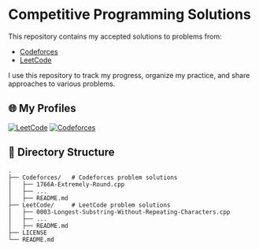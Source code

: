 # Competitive Programming Solutions

This repository contains my accepted solutions to problems from:

- [Codeforces](https://codeforces.com/)
- [LeetCode](https://leetcode.com/)

I use this repository to track my progress, organize my practice, and share approaches to various problems.
## 🌐 My Profiles

[![LeetCode](https://img.shields.io/badge/LeetCode-mukund58-orange)](https://leetcode.com/u/mukund58/)
[![Codeforces](https://img.shields.io/badge/Codeforces-mukund57-blue)](https://codeforces.com/profile/mukund57)


## 📂 Directory Structure
```
.
├── Codeforces/   # Codeforces problem solutions
│   ├── 1766A-Extremely-Round.cpp
│   ├── ...
│   ├── README.md
├── LeetCode/     # LeetCode problem solutions
│   ├── 0003-Longest-Substring-Without-Repeating-Characters.cpp
│   ├── ...
│   ├── README.md
├── LICENSE
└── README.md
```

